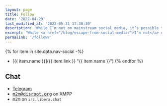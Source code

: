 ```yaml
---
layout: page
title: Follow
date: '2022-04-29'
last_modified_at: '2022-05-31 17:38:30'
description: 'While I’m not on mainstream social media, it’s possible to contact or follow me on several platforms where I have an account.'
excerpt: 'While <a href="/blog/escape-from-social-media/">I’m not</a> on mainstream social media, it’s possible to contact or follow me on several platforms. Subscribe to new posts through the <a href="/rss/" title="Subscribe to my RSS feeds">RSS feeds</a>.'
permalink: '/follow/'
---
```

{% for item in site.data.nav-social -%}
- [{{ item.name }}]({{ item.link }} "{{ item.name }}")
{% endfor %}

## Chat

- [Telegram](https://t.me/minutes2midnight)
- <kbd>m2m@disroot.org</kbd> on XMPP
- <kbd>m2m</kbd> on `irc.libera.chat`